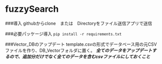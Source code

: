 # fuzzySearch
###導入
githubからclone　または　Directoryをファイル送信アプリで送信

###必要パッケージ導入
`pip install -r requirements.txt`

###Vector_DBのアップデート
template.csvの形式でデータベース用の元CSVファイルを作り、DB_Vectorフォルダに置く。
***全てのデータをアップデートするので、追加分だけでなく全てのデータを含むcsvファイルにしておくこと***
